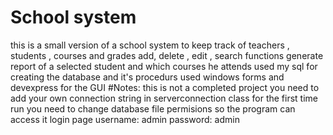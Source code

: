 # School system
this is a small version of a school system to keep track of teachers , students , courses and grades
add, delete , edit , search functions
generate report of a selected student and which courses he attends
used my sql for creating the database and it's procedurs
used windows forms and devexpress for the GUI
#Notes: 
this is not a completed project
you need to add your own connection string in serverconnection class 
for the first time run you need to change database file permisions so the program can access it
login page username: admin
           password: admin
 
